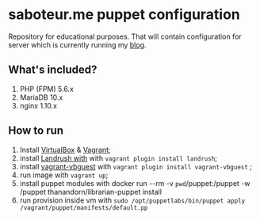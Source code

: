 saboteur.me puppet configuration
===
Repository for educational purposes. That will contain configuration for server which is currently running my [blog](https://saboteur.me).

What's included?
---

1. PHP (FPM) 5.6.x
2. MariaDB 10.x
3. nginx 1.10.x

How to run
---
1. Install [VirtualBox](https://www.virtualbox.org/) & [Vagrant](https://www.vagrantup.com/);
2. install [Landrush with](https://github.com/vagrant-landrush/landrush) with `vagrant plugin install landrush`;
3. install [vagrant-vbguest](https://github.com/dotless-de/vagrant-vbguest) with `vagrant plugin install vagrant-vbguest` ;
4. run image with `vagrant up`;
5. install puppet modules with docker run --rm -v `pwd`/puppet:/puppet -w /puppet thanandorn/librarian-puppet install
6. run provision inside vm with `sudo /opt/puppetlabs/bin/puppet apply /vagrant/puppet/manifests/default.pp`